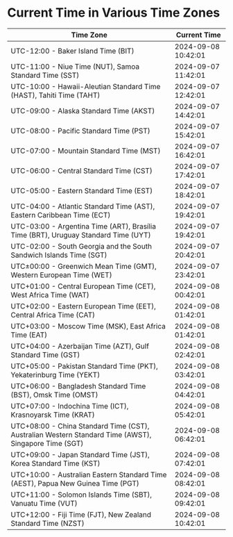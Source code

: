 # Current Time in Various Time Zones

| Time Zone | Current Time |
|-----------|--------------|
| UTC-12:00 - Baker Island Time (BIT) | 2024-09-08 10:42:01 |
| UTC-11:00 - Niue Time (NUT), Samoa Standard Time (SST) | 2024-09-07 11:42:01 |
| UTC-10:00 - Hawaii-Aleutian Standard Time (HAST), Tahiti Time (TAHT) | 2024-09-07 12:42:01 |
| UTC-09:00 - Alaska Standard Time (AKST) | 2024-09-07 14:42:01 |
| UTC-08:00 - Pacific Standard Time (PST) | 2024-09-07 15:42:01 |
| UTC-07:00 - Mountain Standard Time (MST) | 2024-09-07 16:42:01 |
| UTC-06:00 - Central Standard Time (CST) | 2024-09-07 17:42:01 |
| UTC-05:00 - Eastern Standard Time (EST) | 2024-09-07 18:42:01 |
| UTC-04:00 - Atlantic Standard Time (AST), Eastern Caribbean Time (ECT) | 2024-09-07 19:42:01 |
| UTC-03:00 - Argentina Time (ART), Brasília Time (BRT), Uruguay Standard Time (UYT) | 2024-09-07 19:42:01 |
| UTC-02:00 - South Georgia and the South Sandwich Islands Time (SGT) | 2024-09-07 20:42:01 |
| UTC±00:00 - Greenwich Mean Time (GMT), Western European Time (WET) | 2024-09-07 23:42:01 |
| UTC+01:00 - Central European Time (CET), West Africa Time (WAT) | 2024-09-08 00:42:01 |
| UTC+02:00 - Eastern European Time (EET), Central Africa Time (CAT) | 2024-09-08 01:42:01 |
| UTC+03:00 - Moscow Time (MSK), East Africa Time (EAT) | 2024-09-08 01:42:01 |
| UTC+04:00 - Azerbaijan Time (AZT), Gulf Standard Time (GST) | 2024-09-08 02:42:01 |
| UTC+05:00 - Pakistan Standard Time (PKT), Yekaterinburg Time (YEKT) | 2024-09-08 03:42:01 |
| UTC+06:00 - Bangladesh Standard Time (BST), Omsk Time (OMST) | 2024-09-08 04:42:01 |
| UTC+07:00 - Indochina Time (ICT), Krasnoyarsk Time (KRAT) | 2024-09-08 05:42:01 |
| UTC+08:00 - China Standard Time (CST), Australian Western Standard Time (AWST), Singapore Time (SGT) | 2024-09-08 06:42:01 |
| UTC+09:00 - Japan Standard Time (JST), Korea Standard Time (KST) | 2024-09-08 07:42:01 |
| UTC+10:00 - Australian Eastern Standard Time (AEST), Papua New Guinea Time (PGT) | 2024-09-08 08:42:01 |
| UTC+11:00 - Solomon Islands Time (SBT), Vanuatu Time (VUT) | 2024-09-08 09:42:01 |
| UTC+12:00 - Fiji Time (FJT), New Zealand Standard Time (NZST) | 2024-09-08 10:42:01 |
